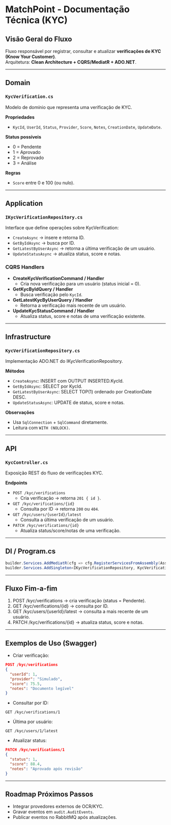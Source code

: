 # MatchPoint - Documentação Técnica (KYC)

## Visão Geral do Fluxo
Fluxo responsável por registrar, consultar e atualizar **verificações de KYC (Know Your Customer)**.  
Arquitetura: **Clean Architecture + CQRS/MediatR + ADO.NET**.

---

## Domain

### `KycVerification.cs`
Modelo de domínio que representa uma verificação de KYC.

**Propriedades**
- `KycId`, `UserId`, `Status`, `Provider`, `Score`, `Notes`, `CreationDate`, `UpdateDate`.

**Status possíveis**
- 0 = Pendente  
- 1 = Aprovado  
- 2 = Reprovado  
- 3 = Análise

**Regras**
- `Score` entre 0 e 100 (ou nulo).

---

## Application

### `IKycVerificationRepository.cs`
Interface que define operações sobre KycVerification:
- `CreateAsync` → insere e retorna ID.
- `GetByIdAsync` → busca por ID.
- `GetLatestByUserAsync` → retorna a última verificação de um usuário.
- `UpdateStatusAsync` → atualiza status, score e notas.

### CQRS Handlers
- **CreateKycVerificationCommand / Handler**
  - Cria nova verificação para um usuário (status inicial = 0).
- **GetKycByIdQuery / Handler**
  - Busca verificação pelo `KycId`.
- **GetLatestKycByUserQuery / Handler**
  - Retorna a verificação mais recente de um usuário.
- **UpdateKycStatusCommand / Handler**
  - Atualiza status, score e notas de uma verificação existente.

---

## Infrastructure

### `KycVerificationRepository.cs`
Implementação ADO.NET do IKycVerificationRepository.

**Métodos**
- `CreateAsync`: INSERT com OUTPUT INSERTED.KycId.
- `GetByIdAsync`: SELECT por KycId.
- `GetLatestByUserAsync`: SELECT TOP(1) ordenado por CreationDate DESC.
- `UpdateStatusAsync`: UPDATE de status, score e notas.

**Observações**
- Usa `SqlConnection` + `SqlCommand` diretamente.
- Leitura com `WITH (NOLOCK)`.

---

## API

### `KycController.cs`
Exposição REST do fluxo de verificações KYC.

**Endpoints**
- `POST /kyc/verifications`
  - Cria verificação → retorna `201 { id }`.
- `GET /kyc/verifications/{id}`
  - Consulta por ID → retorna `200` ou `404`.
- `GET /kyc/users/{userId}/latest`
  - Consulta a última verificação de um usuário.
- `PATCH /kyc/verifications/{id}`
  - Atualiza status/score/notas de uma verificação.

---

## DI / Program.cs
```csharp
builder.Services.AddMediatR(cfg => cfg.RegisterServicesFromAssembly(Assembly.Load("MatchPoint.Application")));
builder.Services.AddSingleton<IKycVerificationRepository, KycVerificationRepository>();
```

---

## Fluxo Fim-a-fim
1. POST /kyc/verifications → cria verificação (status = Pendente).
2. GET /kyc/verifications/{id} → consulta por ID.
3. GET /kyc/users/{userId}/latest → consulta a mais recente de um usuário.
4. PATCH /kyc/verifications/{id} → atualiza status, score e notas.

---

## Exemplos de Uso (Swagger)
- Criar verificação:
```json
POST /kyc/verifications
{
  "userId": 1,
  "provider": "Simulado",
  "score": 75.5,
  "notes": "Documento legível"
}
```
- Consultar por ID:
```http
GET /kyc/verifications/1
```
- Última por usuário:
```http
GET /kyc/users/1/latest
```
- Atualizar status:
```json
PATCH /kyc/verifications/1
{
  "status": 1,
  "score": 88.4,
  "notes": "Aprovado após revisão"
}
```

---

## Roadmap Próximos Passos
- Integrar provedores externos de OCR/KYC.
- Gravar eventos em `audit.AuditEvents`.
- Publicar eventos no RabbitMQ após atualizações.
